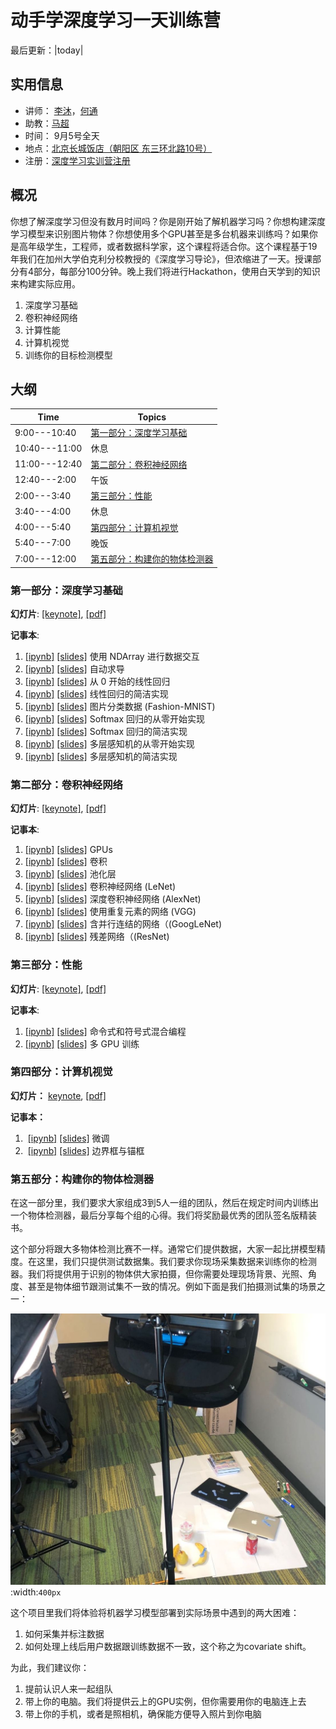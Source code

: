 # 动手学深度学习一天训练营

最后更新：|today|

## 实用信息

- 讲师： [李沐](https://github.com/mli)，[何通]( https://github.com/hetong007)
- 助教：[马超](https://github.com/aksnzhy)
- 时间： 9月5号全天
- 地点：[北京长城饭店（朝阳区 东三环北路10号）](https://j.map.baidu.com/39/Smg)
- 注册：[深度学习实训营注册](https://aiprocon.csdn.net/m/topic/ai_procon/ticket)

## 概况

你想了解深度学习但没有数月时间吗？你是刚开始了解机器学习吗？你想构建深度学习模型来识别图片物体？你想使用多个GPU甚至是多台机器来训练吗？如果你是高年级学生，工程师，或者数据科学家，这个课程将适合你。这个课程基于19年我们在加州大学伯克利分校教授的《深度学习导论》，但浓缩进了一天。授课部分有4部分，每部分100分钟。晚上我们将进行Hackathon，使用白天学到的知识来构建实际应用。

1. 深度学习基础
2. 卷积神经网络
3. 计算性能
4. 计算机视觉
5. 训练你的目标检测模型

## 大纲


| Time | Topics |
| --- | --- |
| 9:00---10:40 | [第一部分：深度学习基础](#id5) |
| 10:40---11:00 | 休息 |
| 11:00---12:40 | [第二部分：卷积神经网络](#id6) |
| 12:40---2:00 | 午饭 |
| 2:00---3:40 | [第三部分：性能](#id7) |
| 3:40---4:00 | 休息 |
| 4:00---5:40 | [第四部分：计算机视觉](#id8) |
| 5:40---7:00 | 晚饭 |
| 7:00---12:00 | [第五部分：构建你的物体检测器](#id9) |

### 第一部分：深度学习基础

**幻灯片**: [[keynote]](slides/Part-1.key), [[pdf]](slides/Part-1.pdf)

**记事本**:

1.   [[ipynb]](https://github.com/mli/d2l-1day-notebooks-zh/blob/master/notebooks-1/1-ndarray.ipynb)  [[slides]](https://nbviewer.jupyter.org/format/slides/github/mli/d2l-1day-notebooks-zh/blob/master/notebooks-1/1-ndarray.ipynb#/) 使用 NDArray 进行数据交互
1.   [[ipynb]](https://github.com/mli/d2l-1day-notebooks-zh/blob/master/notebooks-1/2-autograd.ipynb)  [[slides]](https://nbviewer.jupyter.org/format/slides/github/mli/d2l-1day-notebooks-zh/blob/master/notebooks-1/2-autograd.ipynb#/) 自动求导
1.   [[ipynb]](https://github.com/mli/d2l-1day-notebooks-zh/blob/master/notebooks-1/3-linear-regression-scratch.ipynb)  [[slides]](https://nbviewer.jupyter.org/format/slides/github/mli/d2l-1day-notebooks-zh/blob/master/notebooks-1/3-linear-regression-scratch.ipynb#/) 从 0 开始的线性回归
1.   [[ipynb]](https://github.com/mli/d2l-1day-notebooks-zh/blob/master/notebooks-1/4-linear-regression-gluon.ipynb)  [[slides]](https://nbviewer.jupyter.org/format/slides/github/mli/d2l-1day-notebooks-zh/blob/master/notebooks-1/4-linear-regression-gluon.ipynb#/) 线性回归的简洁实现
1.   [[ipynb]](https://github.com/mli/d2l-1day-notebooks-zh/blob/master/notebooks-1/5-fashion-mnist.ipynb)  [[slides]](https://nbviewer.jupyter.org/format/slides/github/mli/d2l-1day-notebooks-zh/blob/master/notebooks-1/5-fashion-mnist.ipynb#/) 图片分类数据 (Fashion-MNIST)
1.   [[ipynb]](https://github.com/mli/d2l-1day-notebooks-zh/blob/master/notebooks-1/6-softmax-regression-scratch.ipynb)  [[slides]](https://nbviewer.jupyter.org/format/slides/github/mli/d2l-1day-notebooks-zh/blob/master/notebooks-1/6-softmax-regression-scratch.ipynb#/) Softmax 回归的从零开始实现
1.   [[ipynb]](https://github.com/mli/d2l-1day-notebooks-zh/blob/master/notebooks-1/7-softmax-regression-gluon.ipynb)  [[slides]](https://nbviewer.jupyter.org/format/slides/github/mli/d2l-1day-notebooks-zh/blob/master/notebooks-1/7-softmax-regression-gluon.ipynb#/) Softmax 回归的简洁实现
1.   [[ipynb]](https://github.com/mli/d2l-1day-notebooks-zh/blob/master/notebooks-1/8-mlp-scratch.ipynb)  [[slides]](https://nbviewer.jupyter.org/format/slides/github/mli/d2l-1day-notebooks-zh/blob/master/notebooks-1/8-mlp-scratch.ipynb#/) 多层感知机的从零开始实现
1.   [[ipynb]](https://github.com/mli/d2l-1day-notebooks-zh/blob/master/notebooks-1/9-mlp-gluon.ipynb)  [[slides]](https://nbviewer.jupyter.org/format/slides/github/mli/d2l-1day-notebooks-zh/blob/master/notebooks-1/9-mlp-gluon.ipynb#/) 多层感知机的简洁实现

### 第二部分：卷积神经网络

**幻灯片**: [[keynote]](slides/Part-2.key), [[pdf]](slides/Part-2.pdf)

**记事本**:

1. [[ipynb]](https://github.com/mli/d2l-1day-notebooks-zh/blob/master/notebooks-2/1-use-gpu.ipynb)  [[slides]](https://nbviewer.jupyter.org/format/slides/github/mli/d2l-1day-notebooks-zh/blob/master/notebooks-2/1-use-gpu.ipynb#/) GPUs
1.  [[ipynb]](https://github.com/mli/d2l-1day-notebooks-zh/blob/master/notebooks-2/2-conv-layer.ipynb)  [[slides]](https://nbviewer.jupyter.org/format/slides/github/mli/d2l-1day-notebooks-zh/blob/master/notebooks-2/2-conv-layer.ipynb#/) 卷积
1.  [[ipynb]](https://github.com/mli/d2l-1day-notebooks-zh/blob/master/notebooks-2/3-pooling.ipynb)  [[slides]](https://nbviewer.jupyter.org/format/slides/github/mli/d2l-1day-notebooks-zh/blob/master/notebooks-2/3-pooling.ipynb#/) 池化层
1.  [[ipynb]](https://github.com/mli/d2l-1day-notebooks-zh/blob/master/notebooks-2/4-lenet.ipynb)  [[slides]](https://nbviewer.jupyter.org/format/slides/github/mli/d2l-1day-notebooks-zh/blob/master/notebooks-2/4-lenet.ipynb#/) 卷积神经网络 (LeNet)
1.  [[ipynb]](https://github.com/mli/d2l-1day-notebooks-zh/blob/master/notebooks-2/5-alexnet.ipynb)  [[slides]](https://nbviewer.jupyter.org/format/slides/github/mli/d2l-1day-notebooks-zh/blob/master/notebooks-2/5-alexnet.ipynb#/) 深度卷积神经网络 (AlexNet)
1.   [[ipynb]](https://github.com/mli/d2l-1day-notebooks-zh/blob/master/notebooks-2/6-vgg.ipynb)  [[slides]](https://nbviewer.jupyter.org/format/slides/github/mli/d2l-1day-notebooks-zh/blob/master/notebooks-2/6-vgg.ipynb#/) 使用重复元素的网络 (VGG)
1.  [[ipynb]](https://github.com/mli/d2l-1day-notebooks-zh/blob/master/notebooks-2/7-googlenet.ipynb)  [[slides]](https://nbviewer.jupyter.org/format/slides/github/mli/d2l-1day-notebooks-zh/blob/master/notebooks-2/7-googlenet.ipynb#/) 含并行连结的网络（(GoogLeNet)
1.  [[ipynb]](https://github.com/mli/d2l-1day-notebooks-zh/blob/master/notebooks-2/8-resnet.ipynb)  [[slides]](https://nbviewer.jupyter.org/format/slides/github/mli/d2l-1day-notebooks-zh/blob/master/notebooks-2/8-resnet.ipynb#/) 残差网络（(ResNet)

### 第三部分：性能

**幻灯片**: [[keynote]](slides/Part-3.key), [[pdf]](slides/Part-3.pdf)

**记事本**:

1. [[ipynb]](https://github.com/mli/d2l-1day-notebooks-zh/blob/master/notebooks-3/1-hybridize.ipynb)  [[slides]](https://nbviewer.jupyter.org/format/slides/github/mli/d2l-1day-notebooks-zh/blob/master/notebooks-3/1-hybridize.ipynb#/) 命令式和符号式混合编程
1. [[ipynb]](https://github.com/mli/d2l-1day-notebooks-zh/blob/master/notebooks-3/2-multiple-gpus.ipynb)  [[slides]](https://nbviewer.jupyter.org/format/slides/github/mli/d2l-1day-notebooks-zh/blob/master/notebooks-3/2-multiple-gpus.ipynb#/) 多 GPU 训练

### 第四部分：计算机视觉

**幻灯片：** [keynote](slides/Part-4.key), [[pdf]](slides/Part-4.pdf)

**记事本：**

1. ​                            [[ipynb]](https://github.com/mli/d2l-1day-notebooks-zh/blob/master/notebooks-4/1-fine-tuning.ipynb)  [[slides]](https://nbviewer.jupyter.org/format/slides/github/mli/d2l-1day-notebooks-zh/blob/master/notebooks-4/1-fine-tuning.ipynb#/) 微调
2. ​                            [[ipynb]](https://github.com/mli/d2l-1day-notebooks-zh/blob/master/notebooks-4/2-bboxes-and-anchor-boxes.ipynb)  [[slides]](https://nbviewer.jupyter.org/format/slides/github/mli/d2l-1day-notebooks-zh/blob/master/notebooks-4/2-bboxes-and-anchor-boxes.ipynb#/) 边界框与锚框

### 第五部分：构建你的物体检测器

在这一部分里，我们要求大家组成3到5人一组的团队，然后在规定时间内训练出一个物体检测器，最后分享每个组的心得。我们将奖励最优秀的团队签名版精装书。

这个部分将跟大多物体检测比赛不一样。通常它们提供数据，大家一起比拼模型精度。在这里，我们只提供测试数据集。我们要求你现场采集数据来训练你的检测器。我们将提供用于识别的物体供大家拍摄，但你需要处理现场背景、光照、角度、甚至是物体细节跟测试集不一致的情况。例如下面是我们拍摄测试集的场景之一：

![测试集拍摄场景之一](./img/test_env.jpeg)
:width:`400px`

这个项目里我们将体验将机器学习模型部署到实际场景中遇到的两大困难：

1. 如何采集并标注数据
2. 如何处理上线后用户数据跟训练数据不一致，这个称之为covariate shift。

为此，我们建议你：

1. 提前认识人来一起组队
2. 带上你的电脑。我们将提供云上的GPU实例，但你需要用你的电脑连上去
3. 带上你的手机，或者是照相机，确保能方便导入照片到你电脑
